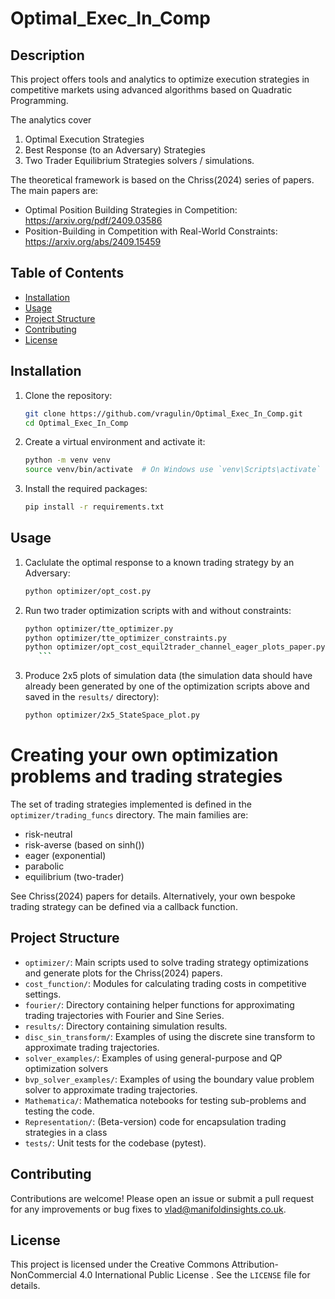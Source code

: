# Optimal_Exec_In_Comp

## Description
This project offers tools and analytics to optimize execution strategies in competitive markets using advanced algorithms based on Quadratic Programming.

The analytics cover 
1) Optimal Execution Strategies
2) Best Response (to an Adversary) Strategies
3) Two Trader Equilibrium Strategies solvers / simulations.

The theoretical framework is based on the Chriss(2024) series of papers. The main papers are:

*  Optimal Position Building Strategies in Competition:  https://arxiv.org/pdf/2409.03586
*  Position-Building in Competition with Real-World Constraints: https://arxiv.org/abs/2409.15459


## Table of Contents

- [Installation](#installation)
- [Usage](#usage)
- [Project Structure](#project-structure)
- [Contributing](#contributing)
- [License](#license)

## Installation

1. Clone the repository:
    ```sh
    git clone https://github.com/vragulin/Optimal_Exec_In_Comp.git
    cd Optimal_Exec_In_Comp
    ```

2. Create a virtual environment and activate it:
    ```sh
    python -m venv venv
    source venv/bin/activate  # On Windows use `venv\Scripts\activate`
    ```

3. Install the required packages:
    ```sh
    pip install -r requirements.txt
    ```

## Usage

1. Caclulate the optimal response to a known trading strategy by an Adversary:
    ```sh
    python optimizer/opt_cost.py
    ```
   
2. Run two trader optimization scripts with and without constraints:
    ```sh
    python optimizer/tte_optimizer.py
    python optimizer/tte_optimizer_constraints.py
    python optimizer/opt_cost_equil2trader_channel_eager_plots_paper.py
       ```
3. Produce 2x5 plots of simulation data (the simulation data should have already been generated by one of the
    optimization scripts above and saved in the `results/` directory):
    ```sh
    python optimizer/2x5_StateSpace_plot.py
    ```

# Creating your own optimization problems and trading strategies

The set of trading strategies implemented is defined in the `optimizer/trading_funcs` directory. The main families are:
- risk-neutral
- risk-averse (based on sinh())
- eager (exponential)
- parabolic
- equilibrium (two-trader)

See Chriss(2024) papers for details.
Alternatively, your own bespoke trading strategy can be defined via a callback function.


## Project Structure

- `optimizer/`: Main scripts used to solve trading strategy optimizations and generate plots for the Chriss(2024) papers.
- `cost_function/`: Modules for calculating trading costs in competitive settings.
- `fourier/`: Directory containing helper functions for approximating trading trajectories with Fourier and Sine Series.
- `results/`: Directory containing simulation results.
- `disc_sin_transform/`: Examples of using the discrete sine transform to approximate trading trajectories.
- `solver_examples/`: Examples of using general-purpose and QP optimization solvers
- `bvp_solver_examples/`: Examples of using the boundary value problem solver to approximate trading trajectories.
- `Mathematica/`: Mathematica notebooks for testing sub-problems and testing the code.
- `Representation/`: (Beta-version) code for encapsulation trading strategies in a class
- `tests/`: Unit tests for the codebase (pytest).

## Contributing
Contributions are welcome! Please open an issue or submit a pull request for any improvements or bug fixes to vlad@manifoldinsights.co.uk.

## License

This project is licensed under the Creative Commons Attribution-NonCommercial 4.0 International Public License
. See the `LICENSE` file for details.